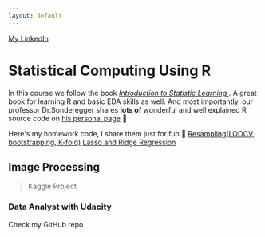 ```yaml
---
layout: default
---
```


[My LinkedIn](https://www.linkedin.com/in/jiaming-chen-data-analyst/)

# [](#header-1)Statistical Computing Using R
In this course we follow the book [_Introduction to Statistic Learning_ ](http://www-bcf.usc.edu/~gareth/ISL/). A great book for learning R and basic EDA skills as well. And most importantly, our professor Dr.Sonderegger shares **lots of** wonderful and well explained R source code on [his personal page](https://dereksonderegger.github.io/578/) 👏

Here's my homework code, I share them just for fun 👻
[Resampling(LOOCV, bootstrapping, K-fold)](HW5_STA578)
[Lasso and Ridge Regression](HW6_STA578)

## [](#header-2)Image Processing 

> Kaggle Project

### [](#header-3)Data Analyst with Udacity
Check my GitHub repo 
